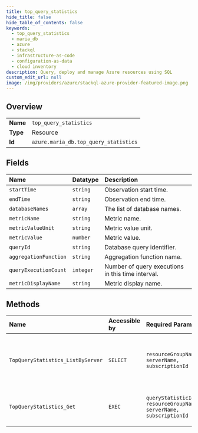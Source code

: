 ```yaml
---
title: top_query_statistics
hide_title: false
hide_table_of_contents: false
keywords:
  - top_query_statistics
  - maria_db
  - azure    
  - stackql
  - infrastructure-as-code
  - configuration-as-data
  - cloud inventory
description: Query, deploy and manage Azure resources using SQL
custom_edit_url: null
image: /img/providers/azure/stackql-azure-provider-featured-image.png
---
```

  
    

## Overview
<table><tbody>
<tr><td><b>Name</b></td><td><code>top_query_statistics</code></td></tr>
<tr><td><b>Type</b></td><td>Resource</td></tr>
<tr><td><b>Id</b></td><td><code>azure.maria_db.top_query_statistics</code></td></tr>
</tbody></table>

## Fields
| Name | Datatype | Description |
|:-----|:---------|:------------|
| `startTime` | `string` | Observation start time. |
| `endTime` | `string` | Observation end time. |
| `databaseNames` | `array` | The list of database names. |
| `metricName` | `string` | Metric name. |
| `metricValueUnit` | `string` | Metric value unit. |
| `metricValue` | `number` | Metric value. |
| `queryId` | `string` | Database query identifier. |
| `aggregationFunction` | `string` | Aggregation function name. |
| `queryExecutionCount` | `integer` | Number of query executions in this time interval. |
| `metricDisplayName` | `string` | Metric display name. |
## Methods
| Name | Accessible by | Required Params | Description |
|:-----|:--------------|:----------------|:------------|
| `TopQueryStatistics_ListByServer` | `SELECT` | `resourceGroupName, serverName, subscriptionId` | Retrieve the Query-Store top queries for specified metric and aggregation. |
| `TopQueryStatistics_Get` | `EXEC` | `queryStatisticId, resourceGroupName, serverName, subscriptionId` | Retrieve the query statistic for specified identifier. |
